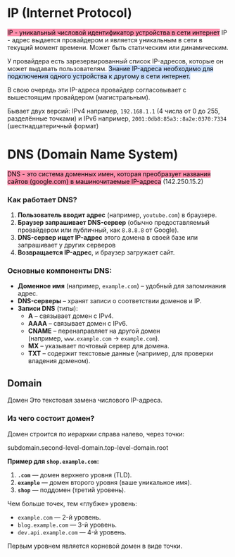 
# IP (Internet Protocol)
<mark style="background: #FF5582A6;">IP - уникальный числовой идентификатор устройства в сети интернет</mark>
IP - адрес выдается провайдером и является уникальным в сети в текущий момент времени.
Может быть статическим или динамическим.


У провайдера есть зарезервированный список IP-адресов, которые он может выдавать пользователям. <mark style="background: #ADCCFFA6;">Знание IP-адреса необходимо для подключения одного устройства к другому в сети интернет.</mark>

В свою очередь эти IP-адреса провайдер согласовывает с вышестоящим провайдером (магистральным).

Бывает двух версий:
IPv4
например, `192.168.1.1` (4 числа от 0 до 255, разделённые точками)
и
IPv6
например, `2001:0db8:85a3::8a2e:0370:7334` (шестнадцатеричный формат)
# DNS (Domain Name System)
<mark style="background: #FF5582A6;">DNS - это система доменных имен, которая преобразует названия сайтов (google.com)
в машиночитаемые IP-адреса</mark> (142.250.15.2)

### Как работает DNS?

1. **Пользователь вводит адрес** (например, `youtube.com`) в браузере.
2. **Браузер запрашивает DNS-сервер** (обычно предоставляемый провайдером или публичный, как `8.8.8.8` от Google).
3. **DNS-сервер ищет IP-адрес** этого домена в своей базе или запрашивает у других серверов
4. **Возвращается IP-адрес**, и браузер загружает сайт.

### Основные компоненты DNS:

- **Доменное имя** (например, `example.com`) – удобный для запоминания адрес.
- **DNS-серверы** – хранят записи о соответствии доменов и IP.
- **Записи DNS** (типы):
    - **A** – связывает домен с IPv4.
    - **AAAA** – связывает домен с IPv6.
    - **CNAME** – перенаправляет на другой домен (например, `www.example.com` → `example.com`).
    - **MX** – указывает почтовый сервер для домена.
    - **TXT** – содержит текстовые данные (например, для проверки владения доменом).

## Domain
Домен
Это текстовая замена числового IP-адреса.
### **Из чего состоит домен?**
Домен строится по иерархии справа налево, через точки:

subdomain.second-level-domain.top-level-domain.root

**Пример для `shop.example.com`:**

1. **`.com`** — домен верхнего уровня (TLD). 
2. **`example`** — домен второго уровня (ваше уникальное имя).
3. **`shop`** — поддомен (третий уровень).

Чем больше точек, тем «глубже» уровень:
- `example.com` — 2-й уровень.
- `blog.example.com` — 3-й уровень.
- `dev.api.example.com` — 4-й уровень.

Первым уровнем является корневой домен в виде точки.